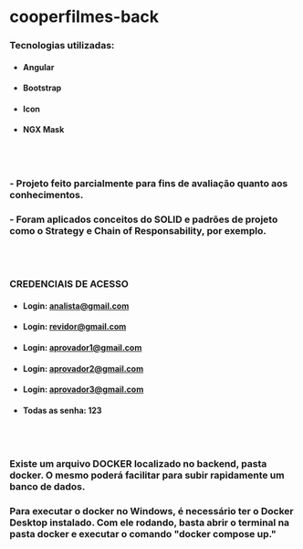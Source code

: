 # cooperfilmes-back
### Tecnologias utilizadas:
* #### Angular
* #### Bootstrap
* #### Icon
* #### NGX Mask

<br /><br />

### - Projeto feito parcialmente para fins de avaliação quanto aos conhecimentos.
### - Foram aplicados conceitos do SOLID e padrões de projeto como o Strategy e Chain of Responsability, por exemplo.

<br /><br />

### CREDENCIAIS DE ACESSO
* #### Login: analista@gmail.com
* #### Login: revidor@gmail.com
* #### Login: aprovador1@gmail.com
* #### Login: aprovador2@gmail.com
* #### Login: aprovador3@gmail.com
* #### Todas as senha: 123

<br /><br />

### Existe um arquivo DOCKER localizado no backend, pasta docker. O mesmo poderá facilitar para subir rapidamente um banco de dados.
### Para executar o docker no Windows, é necessário ter o Docker Desktop instalado. Com ele rodando, basta abrir o terminal na pasta docker e executar o comando "docker compose up."